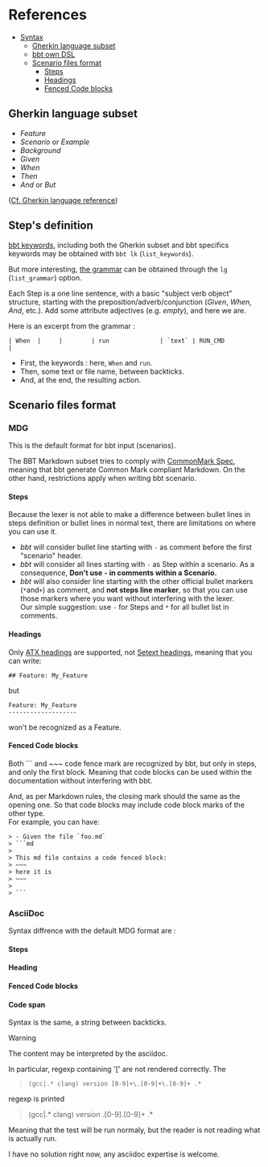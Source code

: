 
# References  <!-- omit from toc -->

- [Syntax](#syntax)
  - [Gherkin language subset](#gherkin-language-subset)
  - [bbt own DSL](#bbt-own-dsl)
  - [Scenario files format](#scenario-files-format)
    - [Steps](#steps)
    - [Headings](#headings)
    - [Fenced Code blocks](#fenced-code-blocks)

## Gherkin language subset

- *Feature*
- *Scenario* or *Example*
- *Background*
- *Given*
- *When*
- *Then*
- *And* or *But*

([Cf. Gherkin language reference](https://en.wikipedia.org/wiki/Cucumber_(software)#Gherkin_language))

## Step's definition 

[bbt keywords](https://github.com/LionelDraghi/bbt/blob/main/docs/keywords.md), including both the Gherkin subset and bbt specifics keywords may be obtained with `bbt lk` (`list_keywords`).

But more interesting, [the grammar](https://github.com/LionelDraghi/bbt/blob/main/docs/grammar.md) can be obtained through the `lg` (`list_grammar`) option. 

Each Step is a one line sentence, with a basic "subject verb object" structure, starting with the preposition/adverb/conjunction (*Given*, *When*, *And*, etc.). 
Add some attribute adjectives (e.g. *empty*), and here we are.

Here is an excerpt from the grammar :
```
| When  |     |        | run              | `text` | RUN_CMD                 |
```
- First, the keywords : here, `When` and `run`. 
- Then, some text or file name, between backticks.
- And, at the end, the resulting action.


## Scenario files format

### MDG

This is the default format for bbt input (scenarios).

The BBT Markdown subset tries to comply with [CommonMark Spec](https://spec.commonmark.org/), meaning that bbt generate Common Mark compliant Markdown.
On the other hand, restrictions apply when writing bbt scenario.


#### Steps

Because the lexer is not able to make a difference between bullet lines in steps definition or bullet lines in normal text, there are limitations on where you can use it.
- *bbt* will consider bullet line starting with `-` as comment before the first "scenario" header. 
- *bbt* will consider all lines starting with `-` as Step within a scenario. As a consequence, **Don't use `-` in comments within a Scenario.**
- *bbt* will also consider line starting with the other official bullet markers (`*`and`+`) as comment, and **not steps line marker**, so that you can use those markers where you want without interfering with the lexer.  
Our simple suggestion: use `-` for Steps and `*` for all bullet list in comments.

#### Headings

Only [ATX headings](https://spec.commonmark.org/0.31.2/#atx-headings) are supported, not [Setext headings](https://spec.commonmark.org/0.31.2/#setext-headings), meaning that you can write:
```
## Feature: My_Feature
```
but
```
Feature: My_Feature
-------------------
```
won't be recognized as a Feature.

####  Fenced Code blocks

Both ``` and ~~~ code fence mark are recognized by bbt, but only in steps, and only the first block.
Meaning that code blocks can be used within the documentation without interfering with bbt.

And, as per Markdown rules, the closing mark should the same as the opening one.
So that code blocks may include code block marks of the other type.  
For example, you can have:

~~~
> - Given the file `foo.md` 
> ```md
>
> This md file contains a code fenced block:
> ~~~
> here it is
> ~~~
> 
> ```
~~~

### AsciiDoc

Syntax diffrence with the default MDG format are :

#### Steps

#### Heading

#### Fenced Code blocks

#### Code span

Syntax is the same, a string between backticks.

> [!WARNING]  
> The content may be interpreted by the asciidoc. 

In particular, regexp containing '[' are not rendered correctly. The  
> `(gcc|.* clang) version [0-9]+\.[0-9]+\.[0-9]+ .*`

regexp is printed  
> (gcc|.* clang) version \.[0-9]\.[0-9]+ .*  

Meaning that the test will be run normaly, but the reader is not reading what is actually run.

I have no solution right now, any asciidoc expertise is welcome.

